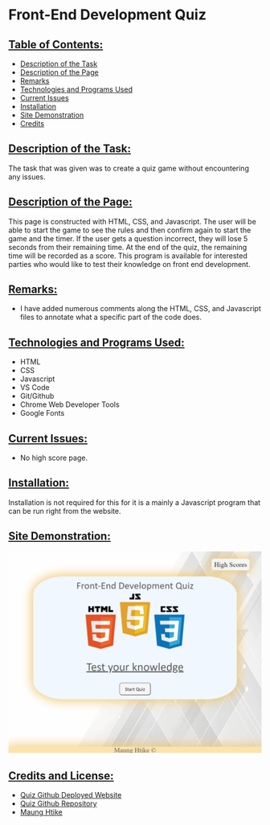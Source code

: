# Front-End Development Quiz

## <ins> Table of Contents: </ins>

- [Description of the Task](#description-of-the-task)
- [Description of the Page](#description-of-the-page)
- [Remarks](#remarks)
- [Technologies and Programs Used](#technologies-and-programs-used)
- [Current Issues](#current-issues)
- [Installation](#installation)
- [Site Demonstration](#site-demonstration)
- [Credits](#credits)


## <ins> Description of the Task: </ins>

The task that was given was to create a quiz game without encountering any issues.  

## <ins> Description of the Page: </ins>

This page is constructed with HTML, CSS, and Javascript. The user will be able to start the game to see the rules and then confirm again to start the game and the timer. If the user gets a question incorrect, they will lose 5 seconds from their remaining time. At the end of the quiz, the remaining time will be recorded as a score. This program is available for interested parties who would like to test their knowledge on front end development. 

## <ins> Remarks: </ins>

- I have added numerous comments along the HTML, CSS, and Javascript files to annotate what a specific part of the code does.

## <ins> Technologies and Programs Used: </ins>

- HTML
- CSS
- Javascript
- VS Code
- Git/Github
- Chrome Web Developer Tools
- Google Fonts

## <ins> Current Issues: </ins>

- No high score page.

## <ins> Installation: </ins>

Installation is not required for this for it is a mainly a Javascript program that can be run right from the website.

## <ins> Site Demonstration: </ins>

![Site Demonstration](./assets/images/site-demonstration.gif)

## <ins> Credits and License: </ins>

- [Quiz Github Deployed Website](https://sfzmango.github.io/HTML-CSS-JS-Quiz/)
- [Quiz Github Repository](https://github.com/Sfzmango/HTML-CSS-JS-Quiz)
- [Maung Htike](https://github.com/Sfzmango)
